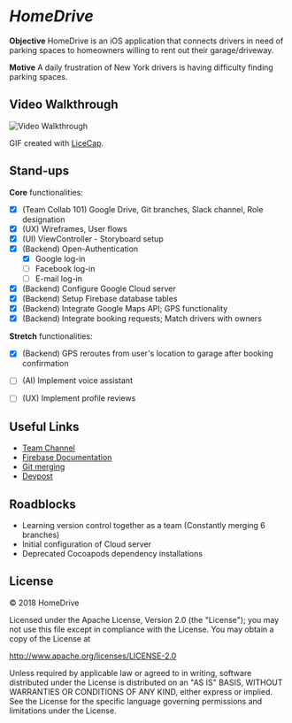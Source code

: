 # *HomeDrive*

**Objective** HomeDrive is an iOS application that connects drivers in need of parking spaces to homeowners willing to rent out their garage/driveway.

**Motive** A daily frustration of New York drivers is having difficulty finding parking spaces.

## Video Walkthrough

<img src='https://i.imgur.com/cvZdBqp.gif' title='Video Walkthrough' width='' alt='Video Walkthrough' />

GIF created with [LiceCap](http://www.cockos.com/licecap/).

## Stand-ups
**Core** functionalities:
- [x] (Team Collab 101) Google Drive, Git branches, Slack channel, Role designation
- [x] (UX) Wireframes, User flows
- [x] (UI) ViewController - Storyboard setup
- [x] (Backend) Open-Authentication
  - [x] Google log-in
  - [ ] Facebook log-in
  - [ ] E-mail log-in
- [x] (Backend) Configure Google Cloud server
- [x] (Backend) Setup Firebase database tables
- [x] (Backend) Integrate Google Maps API; GPS functionality
- [x] (Backend) Integrate booking requests; Match drivers with owners

**Stretch** functionalities:
- [x] (Backend) GPS reroutes from user's location to garage after booking confirmation
- [ ] (AI) Implement voice assistant
- [ ] (UX) Implement profile reviews


## Useful Links
- [Team Channel](https://hackattackqc2018.slack.com/messages/CDQ6F7HAR/)
- [Firebase Documentation](https://firebase.google.com/docs/guides/?authuser=0)
- [Git merging](https://www.atlassian.com/git/tutorials/merging-vs-rebasing)
- [Devpost](https://hackattack2018.devpost.com/)


## Roadblocks
- Learning version control together as a team (Constantly merging 6 branches)
- Initial configuration of Cloud server
- Deprecated Cocoapods dependency installations


## License
© 2018 HomeDrive

Licensed under the Apache License, Version 2.0 (the "License"); you may not use this file except in compliance with the License. You may obtain a copy of the License at

http://www.apache.org/licenses/LICENSE-2.0

Unless required by applicable law or agreed to in writing, software distributed under the License is distributed on an "AS IS" BASIS, WITHOUT WARRANTIES OR CONDITIONS OF ANY KIND, either express or implied. See the License for the specific language governing permissions and limitations under the License.
